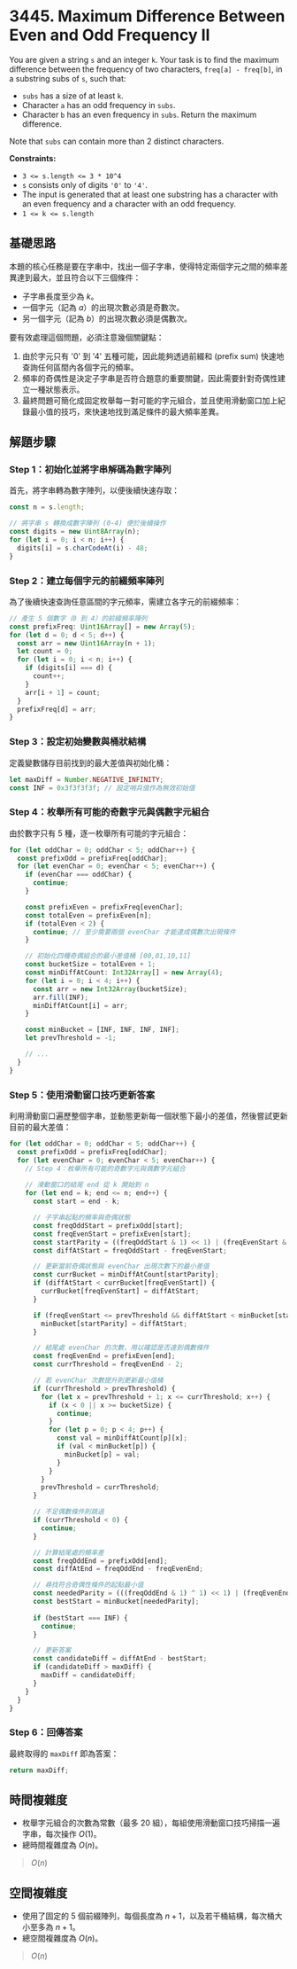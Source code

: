 # 3445. Maximum Difference Between Even and Odd Frequency II

You are given a string `s` and an integer `k`. 
Your task is to find the maximum difference between the frequency of two characters, `freq[a] - freq[b]`, in a substring subs of `s`, such that:

- `subs` has a size of at least `k`.
- Character `a` has an odd frequency in `subs`.
- Character `b` has an even frequency in `subs`.
Return the maximum difference.

Note that `subs` can contain more than 2 distinct characters.

**Constraints:**

- `3 <= s.length <= 3 * 10^4`
- `s` consists only of digits `'0'` to `'4'`.
- The input is generated that at least one substring has a character with an even frequency and a character with an odd frequency.
- `1 <= k <= s.length`

## 基礎思路

本題的核心任務是要在字串中，找出一個子字串，使得特定兩個字元之間的頻率差異達到最大，並且符合以下三個條件：

- 子字串長度至少為 $k$。
- 一個字元（記為 $a$）的出現次數必須是奇數次。
- 另一個字元（記為 $b$）的出現次數必須是偶數次。

要有效處理這個問題，必須注意幾個關鍵點：

1. 由於字元只有 '0' 到 '4' 五種可能，因此能夠透過前綴和 (prefix sum) 快速地查詢任何區間內各個字元的頻率。
2. 頻率的奇偶性是決定子字串是否符合題意的重要關鍵，因此需要針對奇偶性建立一種狀態表示。
3. 最終問題可簡化成固定枚舉每一對可能的字元組合，並且使用滑動窗口加上紀錄最小值的技巧，來快速地找到滿足條件的最大頻率差異。

## 解題步驟

### Step 1：初始化並將字串解碼為數字陣列

首先，將字串轉為數字陣列，以便後續快速存取：

```typescript
const n = s.length;

// 將字串 s 轉換成數字陣列 (0-4) 便於後續操作
const digits = new Uint8Array(n);
for (let i = 0; i < n; i++) {
  digits[i] = s.charCodeAt(i) - 48;
}
```

### Step 2：建立每個字元的前綴頻率陣列

為了後續快速查詢任意區間的字元頻率，需建立各字元的前綴頻率：

```typescript
// 產生 5 個數字（0 到 4）的前綴頻率陣列
const prefixFreq: Uint16Array[] = new Array(5);
for (let d = 0; d < 5; d++) {
  const arr = new Uint16Array(n + 1);
  let count = 0;
  for (let i = 0; i < n; i++) {
    if (digits[i] === d) {
      count++;
    }
    arr[i + 1] = count;
  }
  prefixFreq[d] = arr;
}
```

### Step 3：設定初始變數與桶狀結構

定義變數儲存目前找到的最大差值與初始化桶：

```typescript
let maxDiff = Number.NEGATIVE_INFINITY;
const INF = 0x3f3f3f3f; // 設定哨兵值作為無效初始值
```

### Step 4：枚舉所有可能的奇數字元與偶數字元組合

由於數字只有 5 種，逐一枚舉所有可能的字元組合：

```typescript
for (let oddChar = 0; oddChar < 5; oddChar++) {
  const prefixOdd = prefixFreq[oddChar];
  for (let evenChar = 0; evenChar < 5; evenChar++) {
    if (evenChar === oddChar) {
      continue;
    }

    const prefixEven = prefixFreq[evenChar];
    const totalEven = prefixEven[n];
    if (totalEven < 2) {
      continue; // 至少需要兩個 evenChar 才能達成偶數次出現條件
    }

    // 初始化四種奇偶組合的最小差值桶 [00,01,10,11]
    const bucketSize = totalEven + 1;
    const minDiffAtCount: Int32Array[] = new Array(4);
    for (let i = 0; i < 4; i++) {
      const arr = new Int32Array(bucketSize);
      arr.fill(INF);
      minDiffAtCount[i] = arr;
    }

    const minBucket = [INF, INF, INF, INF];
    let prevThreshold = -1;

    // ...
  }
}
```

### Step 5：使用滑動窗口技巧更新答案

利用滑動窗口遍歷整個字串，並動態更新每一個狀態下最小的差值，然後嘗試更新目前的最大差值：

```typescript
for (let oddChar = 0; oddChar < 5; oddChar++) {
  const prefixOdd = prefixFreq[oddChar];
  for (let evenChar = 0; evenChar < 5; evenChar++) {
    // Step 4：枚舉所有可能的奇數字元與偶數字元組合
    
    // 滑動窗口的結尾 end 從 k 開始到 n
    for (let end = k; end <= n; end++) {
      const start = end - k;

      // 子字串起點的頻率與奇偶狀態
      const freqOddStart = prefixOdd[start];
      const freqEvenStart = prefixEven[start];
      const startParity = ((freqOddStart & 1) << 1) | (freqEvenStart & 1);
      const diffAtStart = freqOddStart - freqEvenStart;

      // 更新當前奇偶狀態與 evenChar 出現次數下的最小差值
      const currBucket = minDiffAtCount[startParity];
      if (diffAtStart < currBucket[freqEvenStart]) {
        currBucket[freqEvenStart] = diffAtStart;
      }

      if (freqEvenStart <= prevThreshold && diffAtStart < minBucket[startParity]) {
        minBucket[startParity] = diffAtStart;
      }

      // 結尾處 evenChar 的次數，用以確認是否達到偶數條件
      const freqEvenEnd = prefixEven[end];
      const currThreshold = freqEvenEnd - 2;

      // 若 evenChar 次數提升則更新最小值桶
      if (currThreshold > prevThreshold) {
        for (let x = prevThreshold + 1; x <= currThreshold; x++) {
          if (x < 0 || x >= bucketSize) {
            continue;
          }
          for (let p = 0; p < 4; p++) {
            const val = minDiffAtCount[p][x];
            if (val < minBucket[p]) {
              minBucket[p] = val;
            }
          }
        }
        prevThreshold = currThreshold;
      }

      // 不足偶數條件則跳過
      if (currThreshold < 0) {
        continue;
      }

      // 計算結尾處的頻率差
      const freqOddEnd = prefixOdd[end];
      const diffAtEnd = freqOddEnd - freqEvenEnd;

      // 尋找符合奇偶性條件的起點最小值
      const neededParity = (((freqOddEnd & 1) ^ 1) << 1) | (freqEvenEnd & 1);
      const bestStart = minBucket[neededParity];
      
      if (bestStart === INF) {
        continue;
      }

      // 更新答案
      const candidateDiff = diffAtEnd - bestStart;
      if (candidateDiff > maxDiff) {
        maxDiff = candidateDiff;
      }
    }
  }
}
```

### Step 6：回傳答案

最終取得的 `maxDiff` 即為答案：

```typescript
return maxDiff;
```

## 時間複雜度

- 枚舉字元組合的次數為常數（最多 20 組），每組使用滑動窗口技巧掃描一遍字串，每次操作 $O(1)$。
- 總時間複雜度為 $O(n)$。

> $O(n)$

## 空間複雜度

- 使用了固定的 5 個前綴陣列，每個長度為 $n + 1$，以及若干桶結構，每次桶大小至多為 $n + 1$。
- 總空間複雜度為 $O(n)$。

> $O(n)$
